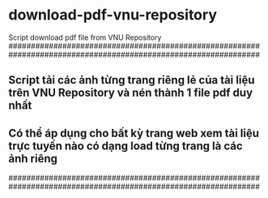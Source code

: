 # download-pdf-vnu-repository
Script download pdf file from VNU Repository
################################################################################################################
##  Script tải các ảnh từng trang riêng lẻ của tài liệu trên VNU Repository và nén thành 1 file pdf duy nhất  ##
##  Có thể áp dụng cho bất kỳ trang web xem tài liệu trực tuyến nào có dạng load từng trang là các ảnh riêng  ##
################################################################################################################ 
